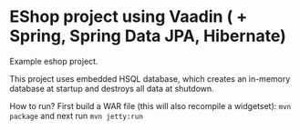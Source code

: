 <h1>EShop project using Vaadin ( + Spring, Spring Data JPA, Hibernate)</h1>

<p>Example eshop project.</p>

<p>This project uses embedded HSQL database, which creates an in-memory database at startup and 
destroys all data at shutdown.</p>

<p>
	How to run? First build a WAR file (this will also recompile a widgetset): 
  <code>mvn package</code> and next run <code>mvn jetty:run</code>
</p>
